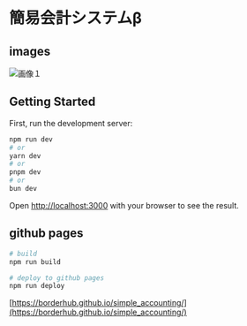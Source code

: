 # 簡易会計システムβ

## images

![画像１](https://github.com/user-attachments/assets/64f379b9-ac20-4c4a-8c3e-f219aac255c1)

## Getting Started

First, run the development server:

```bash
npm run dev
# or
yarn dev
# or
pnpm dev
# or
bun dev
```

Open [http://localhost:3000](http://localhost:3000) with your browser to see the result.

## github pages

```bash
# build
npm run build

# deploy to github pages
npm run deploy

```

[https://borderhub.github.io/simple_accounting/](https://borderhub.github.io/simple_accounting/)